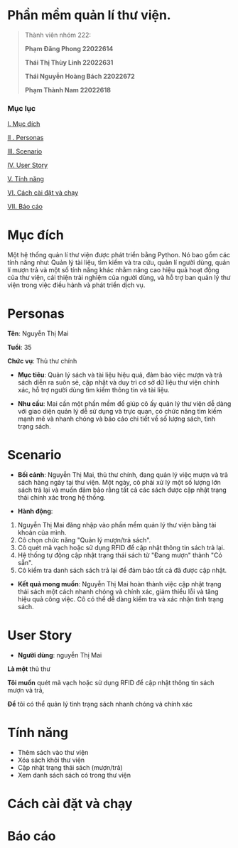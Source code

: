 # Phần mềm quản lí thư viện.
>
> Thành viên nhóm 222:
>
> **Phạm Đăng Phong 22022614**
>
> **Thái Thị Thùy Linh 22022631**
>
> **Thái Nguyễn Hoàng Bách 22022672**
>
> **Phạm Thành Nam 22022618**
>
### Mục lục
[I. Mục đích](#Muc) 

[II . Personas](#Personas)

[III. Scenario](#Scenario)

[IV. User Story](#User)

[V. Tính năng](#T)

[VI. Cách cài đặt và chạy](#C)

[VII. Báo cáo](#B)

<a name = "Muc"></a>
# Mục đích
Một hệ thống quản lí thư viện được phát triển bằng Python. Nó bao gồm các tính năng như: Quản lý tài liệu, tìm kiếm và tra cứu, quản lí người dùng, quản lí mượn trả và một số tính năng khác nhằm nâng cao hiệu quả hoạt động của thư viện, cải thiện trải nghiệm của người dùng, và hỗ trợ ban quản lý thư viện trong việc điều hành và phát triển dịch vụ.

<a name = "Personas"></a>
# Personas
**Tên**: Nguyễn Thị Mai

**Tuổi**: 35

**Chức vụ**: Thủ thư chính

- **Mục tiêu**: Quản lý sách và tài liệu hiệu quả, đảm bảo việc mượn và trả sách diễn ra suôn sẻ, cập nhật và duy trì cơ sở dữ liệu thư viện chính xác, hỗ trợ người dùng tìm kiếm thông tin và tài liệu.

- **Nhu cầu**: Mai cần một phần mềm để giúp cô ấy quản lý thư viện dễ dàng với giao diện quản lý dễ sử dụng và trực quan, có chức năng tìm kiếm mạnh mẽ và nhanh chóng và báo cáo chi tiết về số lượng sách, tình trạng sách.

<a name = "Scenario"></a>
# Scenario
- **Bối cảnh**: Nguyễn Thị Mai, thủ thư chính, đang quản lý việc mượn và trả sách hàng ngày tại thư viện. Một ngày, cô phải xử lý một số lượng lớn sách trả lại và muốn đảm bảo rằng tất cả các sách được cập nhật trạng thái chính xác trong hệ thống.

- **Hành động**:

1. Nguyễn Thị Mai đăng nhập vào phần mềm quản lý thư viện bằng tài khoản của mình.
2. Cô chọn chức năng "Quản lý mượn/trả sách".
3. Cô quét mã vạch hoặc sử dụng RFID để cập nhật thông tin sách trả lại.
4. Hệ thống tự động cập nhật trạng thái sách từ "Đang mượn" thành "Có sẵn".
5. Cô kiểm tra danh sách sách trả lại để đảm bảo tất cả đã được cập nhật.

- **Kết quả mong muốn**:
Nguyễn Thị Mai hoàn thành việc cập nhật trạng thái sách một cách nhanh chóng và chính xác, giảm thiểu lỗi và tăng hiệu quả công việc. Cô có thể dễ dàng kiểm tra và xác nhận tình trạng sách.
<a name = "User"></a>
# User Story
- **Người dùng**: nguyễn Thị Mai

**Là một** thủ thư

**Tôi muốn** quét mã vạch hoặc sử dụng RFID để cập nhật thông tin sách mượn và trả,

**Để** tôi có thể quản lý tình trạng sách nhanh chóng và chính xác

<a name = "T"></a>
# Tính năng
- Thêm sách vào thư viện
- Xóa sách khỏi thư viện
- Cập nhật trạng thái sách (mượn/trả)
- Xem danh sách sách có trong thư viện

<a name = "C"></a>
# Cách cài đặt và chạy

<a name = "B"></a>
# Báo cáo



